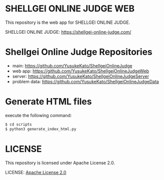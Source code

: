 # SHELLGEI ONLINE JUDGE WEB
This repository is the web app for SHELLGEI ONLINE JUDGE.

SHELLGEI ONLINE JUDGE: https://shellgei-online-judge.com/

# Shellgei Online Judge Repositories
- main: https://github.com/YusukeKato/ShellgeiOnlineJudge
- web app: https://github.com/YusukeKato/ShellgeiOnlineJudgeWeb
- server: https://github.com/YusukeKato/ShellgeiOnlineJudgeServer
- problem data: https://github.com/YusukeKato/ShellgeiOnlineJudgeData

# Generate HTML files
execute the following command:

```sh
$ cd scripts
$ python3 generate_index_html.py
```

# LICENSE
This repository is licensed under Apache License 2.0.

LICENSE: [Apache License 2.0](https://github.com/YusukeKato/ShellgeiOnlineJudgeWeb/blob/main/LICENSE)

